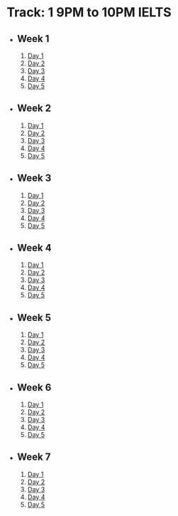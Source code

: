 # Track: 1 9PM to 10PM IELTS

- ## Week 1

   1. [Day 1](https://www.facebook.com/iCodeguru/videos/1228259671519283)
   2. [Day 2](https://www.facebook.com/iCodeguru/videos/1044187407225037)
   3. [Day 3](https://www.facebook.com/watch/?v=926336145919983)
   4. [Day 4](https://www.facebook.com/iCodeguru/videos/1167097181230840)
   5. [Day 5](https://www.facebook.com/iCodeguru/videos/294601087043367)

- ## Week 2

   1. [Day 1](https://www.facebook.com/iCodeguru/videos/1557468145120467)
   2. [Day 2](https://www.facebook.com/iCodeguru/videos/2179271572440970)
   3. [Day 3](https://www.facebook.com/iCodeguru/videos/470178899198514)
   4. [Day 4](https://www.facebook.com/iCodeguru/videos/1690982471660511)
   5. [Day 5](https://www.facebook.com/iCodeguru/videos/380406838410464)

- ## Week 3

   1. [Day 1](https://www.facebook.com/iCodeguru/videos/480841951493134)
   2. [Day 2](https://www.facebook.com/iCodeguru/videos/1051000599925121)
   3. [Day 3](https://www.facebook.com/iCodeguru/videos/3408316169477741)
   4. [Day 4](https://www.facebook.com/iCodeguru/videos/398976669502743)
   5. [Day 5](https://www.facebook.com/iCodeguru/videos/1887294601782384)

- ## Week 4

   1. [Day 1](https://www.facebook.com/iCodeguru/videos/808740528115434)
   2. [Day 2](https://www.facebook.com/iCodeguru/videos/1217371656121077)
   3. [Day 3](https://www.facebook.com/iCodeguru/videos/3920768101545644)
   4. [Day 4](https://www.facebook.com/iCodeguru/videos/873263930850436)
   5. [Day 5](https://www.facebook.com/iCodeguru/videos/912418407599370)

- ## Week 5

   1. [Day 1](https://www.facebook.com/iCodeguru/videos/1571760533699140)
   2. [Day 2](https://www.facebook.com/iCodeguru/videos/1939290939846290)
   3. [Day 3](https://www.facebook.com/iCodeguru/videos/1034802921446057)
   4. [Day 4](https://www.facebook.com/iCodeguru/videos/1070880207733595)
   5. [Day 5]()

- ## Week 6

   1. [Day 1](https://www.facebook.com/iCodeguru/videos/3335445760095634)
   2. [Day 2](https://www.facebook.com/iCodeguru/videos/819228526994868)
   3. [Day 3]()
   4. [Day 4]()
   5. [Day 5](https://www.facebook.com/iCodeguru/videos/888919823144125)

- ## Week 7

   1. [Day 1](https://www.facebook.com/iCodeguru/videos/3838078159770642)
   2. [Day 2](https://www.facebook.com/iCodeguru/videos/446879218372582/)
   3. [Day 3](https://www.facebook.com/watch/?v=1052354255981719)
   4. [Day 4](https://www.facebook.com/iCodeguru/videos/1210883833458201)
   5. [Day 5](https://www.facebook.com/watch/?v=551702407282579)

<!-- - ## Week 8

   1. [Day 1](https://www.facebook.com/iCodeguru/videos/1226897538356248)
   2. [Day 2](https://www.facebook.com/iCodeguru/videos/816288497384013)
   3. [Day 3](https://www.facebook.com/watch/?v=947507633806734)
   4. [Day 4](https://www.facebook.com/iCodeguru/videos/1179624006462714)
   5. [Day 5]() -->

<!-- - ## Week 

   1. [Day 1]()
   2. [Day 2]()
   3. [Day 3]()
   4. [Day 4]()
   5. [Day 5]() -->
